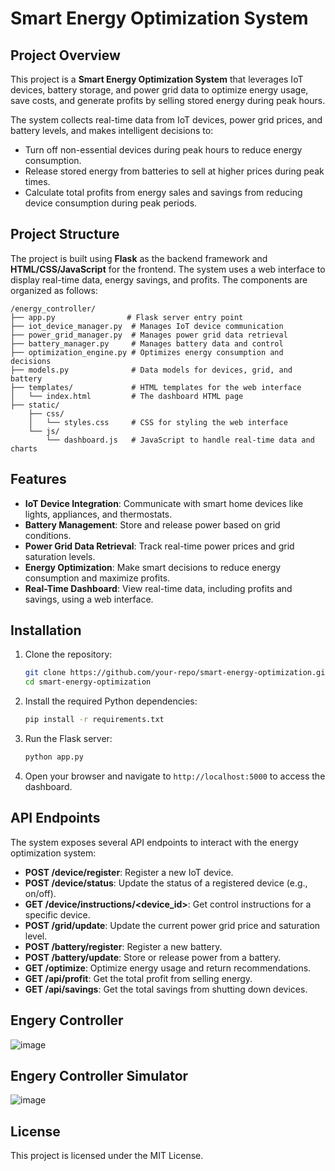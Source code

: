 
# Smart Energy Optimization System

## Project Overview
This project is a **Smart Energy Optimization System** that leverages IoT devices, battery storage, and power grid data to optimize energy usage, save costs, and generate profits by selling stored energy during peak hours.

The system collects real-time data from IoT devices, power grid prices, and battery levels, and makes intelligent decisions to:
- Turn off non-essential devices during peak hours to reduce energy consumption.
- Release stored energy from batteries to sell at higher prices during peak times.
- Calculate total profits from energy sales and savings from reducing device consumption during peak periods.

## Project Structure
The project is built using **Flask** as the backend framework and **HTML/CSS/JavaScript** for the frontend. The system uses a web interface to display real-time data, energy savings, and profits. The components are organized as follows:

```
/energy_controller/
├── app.py                # Flask server entry point
├── iot_device_manager.py  # Manages IoT device communication
├── power_grid_manager.py  # Manages power grid data retrieval
├── battery_manager.py     # Manages battery data and control
├── optimization_engine.py # Optimizes energy consumption and decisions
├── models.py              # Data models for devices, grid, and battery
├── templates/             # HTML templates for the web interface
│   └── index.html         # The dashboard HTML page
├── static/
    ├── css/
    │   └── styles.css     # CSS for styling the web interface
    └── js/
        └── dashboard.js   # JavaScript to handle real-time data and charts
```

## Features
- **IoT Device Integration**: Communicate with smart home devices like lights, appliances, and thermostats.
- **Battery Management**: Store and release power based on grid conditions.
- **Power Grid Data Retrieval**: Track real-time power prices and grid saturation levels.
- **Energy Optimization**: Make smart decisions to reduce energy consumption and maximize profits.
- **Real-Time Dashboard**: View real-time data, including profits and savings, using a web interface.
  
## Installation

1. Clone the repository:
    ```bash
    git clone https://github.com/your-repo/smart-energy-optimization.git
    cd smart-energy-optimization
    ```

2. Install the required Python dependencies:
    ```bash
    pip install -r requirements.txt
    ```

3. Run the Flask server:
    ```bash
    python app.py
    ```

4. Open your browser and navigate to `http://localhost:5000` to access the dashboard.

## API Endpoints
The system exposes several API endpoints to interact with the energy optimization system:

- **POST /device/register**: Register a new IoT device.
- **POST /device/status**: Update the status of a registered device (e.g., on/off).
- **GET /device/instructions/<device_id>**: Get control instructions for a specific device.
- **POST /grid/update**: Update the current power grid price and saturation level.
- **POST /battery/register**: Register a new battery.
- **POST /battery/update**: Store or release power from a battery.
- **GET /optimize**: Optimize energy usage and return recommendations.
- **GET /api/profit**: Get the total profit from selling energy.
- **GET /api/savings**: Get the total savings from shutting down devices.

## Engery Controller
![image](https://github.com/user-attachments/assets/65c412e6-603a-4e55-b356-8e6a56b60e27)
 

## Engery Controller Simulator
 ![image](https://github.com/user-attachments/assets/0adb5bd6-2679-4220-b068-47d4172713a2)

  


## License
This project is licensed under the MIT License.
